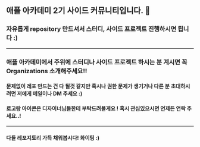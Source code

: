 ## 애플 아카데미 2기 사이드 커뮤니티입니다. 👋

### 자유롭게 repository 만드셔서 스터디, 사이드 프로젝트 진행하시면 됩니다 :)

---

### 애플 아카데미에서 주위에 스터디나 사이드 프로젝트 하시는 분 계시면 꼭 Organizations 소개해주세요!!

#### 문제없이 레포 만드는 건 다 될것 같지만 혹시나 권한 문제가 생기거나 다른 분 초대하시려면 저에게 메일이나 DM 주세요 :)

#### 로고랑 아이콘은 디자이너님들한테 부탁드려볼게요 ! 혹시 관심있으시면 언제든 연락 주세요..!

---

#### 다들 레포지토리 가득 채워봅시다! 화이팅 :)
